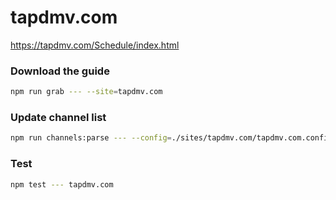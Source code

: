 # tapdmv.com

https://tapdmv.com/Schedule/index.html

### Download the guide

```sh
npm run grab --- --site=tapdmv.com
```

### Update channel list

```sh
npm run channels:parse --- --config=./sites/tapdmv.com/tapdmv.com.config.js --output=./sites/tapdmv.com/tapdmv.com.channels.xml
```

### Test

```sh
npm test --- tapdmv.com
```
